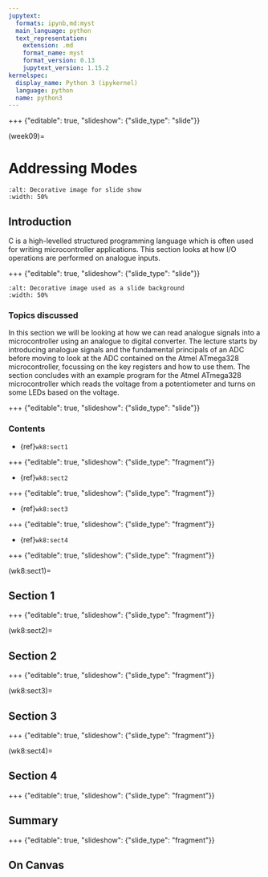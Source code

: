 ```yaml
---
jupytext:
  formats: ipynb,md:myst
  main_language: python
  text_representation:
    extension: .md
    format_name: myst
    format_version: 0.13
    jupytext_version: 1.15.2
kernelspec:
  display_name: Python 3 (ipykernel)
  language: python
  name: python3
---
```


+++ {"editable": true, "slideshow": {"slide_type": "slide"}}

(week09)=
# Addressing Modes

```{image} ../week02/pictures/chapter_heading.png
:alt: Decorative image for slide show
:width: 50%
```

## Introduction
C is a high-levelled structured programming language which is often used for writing microcontroller applications. This section looks at how I/O operations are performed on analogue inputs.

+++ {"editable": true, "slideshow": {"slide_type": "slide"}}

```{image} ../week02/pictures/contents_image.png
:alt: Decorative image used as a slide background
:width: 50%
```
### Topics discussed

In this section we will be looking at how we can read analogue signals into a microcontroller using an analogue to digital converter. The lecture starts by introducing analogue signals  and the fundamental principals of an ADC before moving to look at the ADC contained on the Atmel ATmega328 microcontroller, focussing on the key registers and how to use them. The section concludes with an example program for the Atmel ATmega328 microcontroller which reads the voltage from a potentiometer and turns on some LEDs based on the voltage.

+++ {"editable": true, "slideshow": {"slide_type": "slide"}}

### Contents

* {ref}`wk8:sect1`

+++ {"editable": true, "slideshow": {"slide_type": "fragment"}}

* {ref}`wk8:sect2`

+++ {"editable": true, "slideshow": {"slide_type": "fragment"}}

* {ref}`wk8:sect3`

+++ {"editable": true, "slideshow": {"slide_type": "fragment"}}

* {ref}`wk8:sect4`

+++ {"editable": true, "slideshow": {"slide_type": "fragment"}}

(wk8:sect1)=
## Section 1

+++ {"editable": true, "slideshow": {"slide_type": "fragment"}}

(wk8:sect2)=
## Section 2

+++ {"editable": true, "slideshow": {"slide_type": "fragment"}}

(wk8:sect3)=
## Section 3

+++ {"editable": true, "slideshow": {"slide_type": "fragment"}}

(wk8:sect4)=
## Section 4

+++ {"editable": true, "slideshow": {"slide_type": "fragment"}}

## Summary

+++ {"editable": true, "slideshow": {"slide_type": "fragment"}}

## On Canvas
